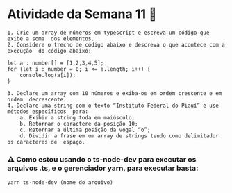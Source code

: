# Atividade da Semana 11 🎯

```
1. Crie um array de números em typescript e escreva um código que exibe a soma  dos elementos. 
2. Considere o trecho de código abaixo e descreva o que acontece com a execução  do código abaixo: 

let a : number[] = [1,2,3,4,5];  
for (let i : number = 0; i <= a.length; i++) { 
    console.log(a[i]); 
} 

3. Declare um array com 10 números e exiba-os em ordem crescente e em ordem  decrescente.
4. Declare uma string com o texto “Instituto Federal do Piauí” e use métodos específicos  para: 
    a. Exibir a string toda em maiúsculo; 
    b. Retornar o caractere da posição 10; 
    c. Retornar a última posição da vogal “o”; 
    d. Dividir a frase em um array de strings tendo como delimitador os caracteres de  espaço.
```
### ⚠️ Como estou usando o ts-node-dev para executar os arquivos .ts, e o gerenciador yarn, para executar basta:
```
yarn ts-node-dev (nome do arquivo)
```